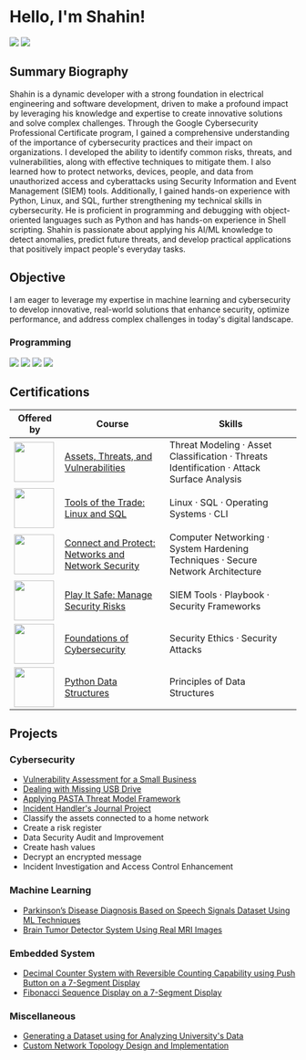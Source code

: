 # Hello, I'm Shahin!
<a href="https://www.linkedin.com/in/shahin-saeidi/"><img src="https://img.shields.io/badge/-LinkedIn-0072b1?&style=for-the-badge&logo=linkedin&logoColor=white" /></a>
<a href="https://profile.indeed.com/p/shahins-rkqg6js"><img src="https://img.shields.io/badge/-Indeed-003A9B?&style=for-the-badge&logo=indeed&logoColor=white" /></a>

## Summary Biography
Shahin is a dynamic developer with a strong foundation in electrical engineering and software development, driven to make a profound impact by leveraging his knowledge and expertise to create innovative solutions and solve complex challenges. Through the Google Cybersecurity Professional Certificate program, I gained a comprehensive understanding of the importance of cybersecurity practices and their impact on organizations. I developed the ability to identify common risks, threats, and vulnerabilities, along with effective techniques to mitigate them. I also learned how to protect networks, devices, people, and data from unauthorized access and cyberattacks using Security Information and Event Management (SIEM) tools. Additionally, I gained hands-on experience with Python, Linux, and SQL, further strengthening my technical skills in cybersecurity. He is proficient in programming and debugging with object-oriented languages such as Python and has hands-on experience in Shell scripting. Shahin is passionate about applying his AI/ML knowledge to detect anomalies, predict future threats, and develop practical applications that positively impact people's everyday tasks.


## Objective
I am eager to leverage my expertise in machine learning and cybersecurity to develop innovative, real-world solutions that enhance security, optimize performance, and address complex challenges in today's digital landscape.

### Programming
<div>
  <img src="https://img.shields.io/badge/-Python-3776AB?&style=for-the-badge&logo=python&logoColor=white" />
  <img src="https://img.shields.io/badge/-SQL-4479A1?&style=for-the-badge&logo=postgresql&logoColor=white" />
  <img src="https://img.shields.io/badge/-PowerShell-5391FE?&style=for-the-badge&logo=powershell&logoColor=white" />
  <img src="https://img.shields.io/badge/-Bash-4EAA25?&style=for-the-badge&logo=gnu-bash&logoColor=white" />
</div>


## Certifications

| Offered by| Course                                        | Skills         |
|----------|-----------------------------------------------|----------------------------|
|<a href="https://grow.google/certificates/cybersecurity/"><img src="https://www.google.com/images/srpr/logo10w.png" width="70"/>| <a href="https://coursera.org/verify/APCRPVIYMQXC"> Assets, Threats, and Vulnerabilities</a> | Threat Modeling · Asset Classification · Threats Identification · Attack Surface Analysis |
|<a href="https://grow.google/certificates/cybersecurity/"><img src="https://www.google.com/images/srpr/logo10w.png" width="70"/>| <a href="https://coursera.org/verify/IZLH58B7F5TY"> Tools of the Trade: Linux and SQL</a> | Linux · SQL · Operating Systems · CLI |
|<a href="https://grow.google/certificates/cybersecurity/"><img src="https://www.google.com/images/srpr/logo10w.png" width="70"/>| <a href="https://coursera.org/verify/KRP3ZT4774UE"> Connect and Protect: Networks and Network Security</a> | Computer Networking · System Hardening Techniques · Secure Network Architecture |
|<a href="https://grow.google/certificates/cybersecurity/"><img src="https://www.google.com/images/srpr/logo10w.png" width="70"/>| <a href="https://coursera.org/verify/87MEREM6W65U"> Play It Safe: Manage Security Risks</a> | SIEM Tools · Playbook · Security Frameworks |
|<a href="https://grow.google/certificates/cybersecurity/"><img src="https://www.google.com/images/srpr/logo10w.png" width="70"/>| <a href="https://coursera.org/verify/HA6938KCNQAY"> Foundations of Cybersecurity</a> | Security Ethics · Security Attacks |
|<a href="https://www.coursera.org/learn/python-data"><img src="https://coursera-university-assets.s3.amazonaws.com/70/de505d47be7d3a063b51b6f856a6e2/New-Block-M-Stacked-Blue-295C_600x600.png" width="70"/>| <a href="https://coursera.org/verify/505PVPZFSFE7"> Python Data Structures</a> | Principles of Data Structures |


## Projects
### Cybersecurity
- <a href="https://github.com/Shahin-96/Vulnerability-Assessment"> Vulnerability Assessment for a Small Business </a>
- <a href="https://github.com/Shahin-96/Dealing-with-Missing-USB"> Dealing with Missing USB Drive </a>
- <a href="https://github.com/Shahin-96/Applying-PASTA-Threat-Modeling"> Applying PASTA Threat Model Framework </a>
- <a href="https://github.com/Shahin-96/Incident-Handlers-Journal-Project"> Incident Handler's Journal Project </a>
- Classify the assets connected to a home network
- Create a risk register
- Data Security Audit and Improvement
- Create hash values
- Decrypt an encrypted message
- Incident Investigation and Access Control Enhancement
### Machine Learning
- <a href="https://github.com/Shahin-96/Parkinson-disease-diagnosis"> Parkinson’s Disease Diagnosis Based on Speech Signals Dataset Using ML Techniques </a>
- <a href="https://github.com/Shahin-96/MRI-Tumor-Detection-using-CNN"> Brain Tumor Detector System Using Real MRI Images </a>

### Embedded System
- <a href="https://github.com/Shahin-96/Interrupt_Driven_Counter"> Decimal Counter System with Reversible Counting Capability using Push Button on a 7-Segment Display </a>
- <a href="https://github.com/Shahin-96/Fibonacci_Sequence_7_Segment"> Fibonacci Sequence Display on a 7-Segment Display </a>

### Miscellaneous
- <a href="https://github.com/Shahin-96/Generating_Dataset"> Generating a Dataset using for Analyzing University's Data </a>
- <a href="https://github.com/Shahin-96/Custom-designed-topology"> Custom Network Topology Design and Implementation </a>
